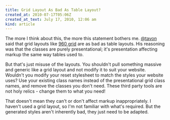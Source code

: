 ```yaml
---
title: Grid Layout As Bad As Table Layout?
created_at: 2010-07-17T05:06Z
created_at_text: July 17, 2010, 12:06 am
kind: article
---
```

The more I think about this, the more this statement bothers me. [@tavon][@tavon] said that grid layouts like [960 grid][960gs] are as bad as table layouts. His reasoning was that the classes are purely presentational; it's presentation affecting markup the same way tables used to.

But that's just misuse of the layouts. You shouldn't pull something massive and generic like a grid layout and not modify it to suit your website. Wouldn't you modify your reset stylesheet to match the styles your website uses? Use your existing class names instead of the presentational grid class names, and remove the classes you don't need. These third party tools are not holy relics - change them to what you need!

That doesn't mean they can't or don't affect markup inappropriately. I haven't used a grid layout, so I'm not familiar with what's required. But the generated styles aren't inherently bad, they just need to be adapted.

[@tavon]: http://twitter.com/tavon
[960gs]: http://960.gs/
